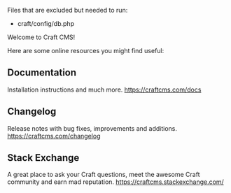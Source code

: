 Files that are excluded but needed to run:
- craft/config/db.php


Welcome to Craft CMS!

Here are some online resources you might find useful:


Documentation
-----------------------------------------------------------------
Installation instructions and much more.
https://craftcms.com/docs


Changelog
-----------------------------------------------------------------
Release notes with bug fixes, improvements and additions.
https://craftcms.com/changelog


Stack Exchange
-----------------------------------------------------------------
A great place to ask your Craft questions, meet the awesome Craft community and earn mad reputation.
https://craftcms.stackexchange.com/
